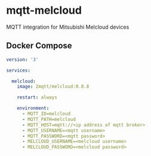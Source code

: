 # mqtt-melcloud
MQTT integration for Mitsubishi Melcloud devices

## Docker Compose

```yml
version: '3'

services:

  melcloud:
    image: 2mqtt/melcloud:0.0.8

    restart: always

    environment:
      - MQTT_ID=melcloud
      - MQTT_PATH=melcloud
      - MQTT_HOST=mqtt://<ip address of mqtt broker>
      - MQTT_USERNAME=<mqtt username>
      - MQTT_PASSWORD=<mqtt password>
      - MELCLOUD_USERNAME=<melcloud username>
      - MELCLOUD_PASSWORD=<melcloud password>
```
